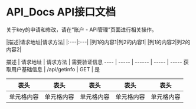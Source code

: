 # API_Docs API接口文档

关于key的申请和修改，请在“账户 - API管理”页面进行相关操作。

|描述|请求地址|请求方法|
|:---|:---|
|列1的内容1|列2的内容1|
|列1的内容2|列2的内容2|





 描述  | 请求地址  | 请求方法  | 需要验证信息 
 ---- | ----- | ------  | ----- | -----
 获取用户基础信息  | /api/getinfo | GET | 是 
 
 
 表头  | 表头  | 表头 | 表头 | 表头
 ---- | ----- | ------  | ------  | ------  
 单元格内容  | 单元格内容 | 单元格内容 | 单元格内容 | 单元格内容 


